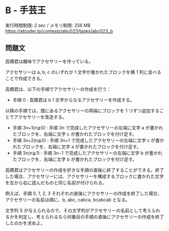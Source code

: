 # B - 手芸王 
実行時間制限: 2 sec / メモリ制限: 256 MB
https://atcoder.jp/contests/abc023/tasks/abc023_b

## 問題文
高橋君は趣味でアクセサリーを作っている。

アクセサリーは a, b, c のいずれか 
1 文字が書かれたブロックを横 
1 列に並べることで作成できる。

高橋君は、以下の手順でアクセサリーの作成を行う：

- 手順 
0 : 高橋君は b 
1 文字からなるアクセサリーを作成する。

以降の手順では、既にあるアクセサリーの両端にブロックを 
1 つずつ追加することでアクセサリーを改造する。

- 手順 
3n+1(n≧0) : 手順 
3n で完成したアクセサリーの左端に文字 a が書かれたブロックを、右端に文字 c が書かれたブロックを付け足す。
- 手順 
3n+2(n≧0) : 手順 
3n+1 で完成したアクセサリーの左端に文字 c が書かれたブロックを、右端に文字 a が書かれたブロックを付け足す。
- 手順 
3n(n≧1) : 手順 
3n−1 で完成したアクセサリーの左端に文字 b が書かれたブロックを、右端に文字 b が書かれたブロックを付け足す。

高橋君はアクセサリーの作成を好きな手順の直後に終了することができる。終了した場合、アクセサリーには、アクセサリーを構成するブロックに書かれた文字を左から右に読んだものと同じ名前が付けられる。

例えば、手順 
0, 
1, 
2, 
3 それぞれの直後にアクセサリーの作成を終了した場合、アクセサリーの名前は順に、b, abc, cabca, bcabcab となる。

文字列 
S が与えられるので、その文字列がアクセサリーの名前として考えられるかを判定し、考えられるなら何番目の手順の直後にアクセサリーの作成を終了したのかを求めよ。